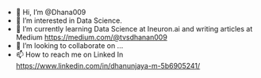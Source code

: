 - 👋 Hi, I’m @Dhana009
- 👀 I’m interested in Data Science.
- 🌱 I’m currently learning Data Science at Ineuron.ai and writing articles at Medium https://medium.com/@tvsdhanan009
- 💞️ I’m looking to collaborate on ...
- 📫 How to reach me on Linked In https://www.linkedin.com/in/dhanunjaya-m-5b6905241/

<!---
Dhana009/Dhana009 is a ✨ special ✨ repository because its `README.md` (this file) appears on your GitHub profile.
You can click the Preview link to take a look at your changes.
--->
